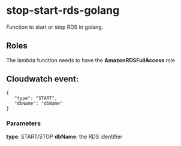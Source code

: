 
# stop-start-rds-golang

Function to start or stop RDS in golang.

## Roles

The lambda function needs to have the **AmazonRDSFullAccess** role

## Cloudwatch event:

    {  
	   "type": "START",
       "dbName": "dbName" 
    }


### Parameters
**type**: START/STOP
**dbName**: the RDS identifier
